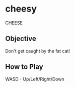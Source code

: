 # cheesy
 CHEESE

## Objective
Don't get caught by the fat cat! 


## How to Play
WASD - Up/Left/Right/Down
